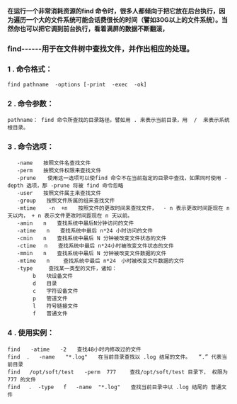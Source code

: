 #### 在运行一个非常消耗资源的find 命令时，很多人都倾向于把它放在后台执行，因为遍历一个大的文件系统可能会话费很长的时间（譬如30G以上的文件系统）。当然你也可以把它调到前台执行，看着满屏的数据不断翻滚，

### find------用于在文件树中查找文件，并作出相应的处理。

### 1 . 命令格式：

	find pathname  -options [-print  -exec  -ok]

### 2 . 命令参数：

	pathname： find 命令所查找的目录路径。譬如用 . 来表示当前目录，用  /  来表示系统根目录。

### 3 . 命令选项：
	
	   -name　　按照文件名查找文件
       -perm　　按照文件权限来查找文件
       -prune　  使用这一选项可以使find 命令不在当前指定的目录中查找，如果同时使用 -depth 选项，那 -prune 将被 find 命令忽略
       -user　　按照文件属主来查找文件
       -group　　按照文件所属的组来查找文件
       -mtime    -n  +n　　按照文件的更改时间来查找文件，  - n 表示更改时间距现在 n 天以内， + n 表示文件更改时间距现在 n 天以前。
	   -amin　　n　　查找系统中最后N分钟访问的文件
	   -atime　　n　　查找系统中最后 n*24 小时访问的文件
	   -cmin　　n　　查找系统中最后 N 分钟被改变文件状态的文件
	   -ctime　 n　　查找系统中最后 n*24小时被改变文件状态的文件
	   -mmin　　n　　查找系统中最后 N 分钟被改变文件数据的文件
	   -mtime　　n 　　查找系统中最后 n*24　小时被改变文件数据的文件
	   -type　　　查找某一类型的文件，诸如：
			b　　块设备文件
			d　　目录
			c　　字符设备文件
			p　　管道文件
			l　　符号链接文件
			f　　普通文件


### 4 . 使用实例：

	find　　-atime　　-2　　查找48小时内修改过的文件
	find  .   -name　　"*.log"　　在当前目录查找以 .log 结尾的文件。　　“.” 代表当前目录
	find   /opt/soft/test　　-perm  777 　　查找/opt/soft/test 目录下， 权限为   777 的文件
	find 　.  -type   f   -name  "*.log"　　查找当前目录中以 .log 结尾的 普通文件